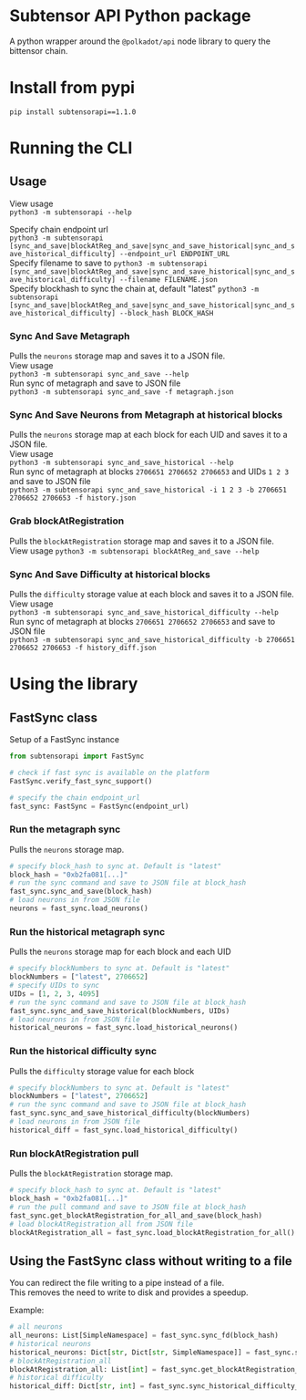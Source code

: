 # Subtensor API Python package
A python wrapper around the `@polkadot/api` node library to query the bittensor chain.
# Install from pypi
`pip install subtensorapi==1.1.0`  
# Running the CLI
## Usage
View usage  
`python3 -m subtensorapi --help`   
   
Specify chain endpoint url  
`python3 -m subtensorapi [sync_and_save|blockAtReg_and_save|sync_and_save_historical|sync_and_save_historical_difficulty] --endpoint_url ENDPOINT_URL`     
Specify filename to save to
`python3 -m subtensorapi [sync_and_save|blockAtReg_and_save|sync_and_save_historical|sync_and_save_historical_difficulty] --filename FILENAME.json`  
Specify blockhash to sync the chain at, default "latest"
`python3 -m subtensorapi [sync_and_save|blockAtReg_and_save|sync_and_save_historical|sync_and_save_historical_difficulty] --block_hash BLOCK_HASH`  
### Sync And Save Metagraph
Pulls the `neurons` storage map and saves it to a JSON file.  
View usage  
`python3 -m subtensorapi sync_and_save --help`     
Run sync of metagraph and save to JSON file  
`python3 -m subtensorapi sync_and_save -f metagraph.json`      

### Sync And Save Neurons from Metagraph at historical blocks
Pulls the `neurons` storage map at each block for each UID and saves it to a JSON file.  
View usage  
`python3 -m subtensorapi sync_and_save_historical --help`     
Run sync of metagraph at blocks `2706651 2706652 2706653` and UIDs `1 2 3` and save to JSON file    
`python3 -m subtensorapi sync_and_save_historical -i 1 2 3 -b 2706651 2706652 2706653 -f history.json`      

### Grab blockAtRegistration
Pulls the `blockAtRegistration` storage map and saves it to a JSON file.  
View usage
`python3 -m subtensorapi blockAtReg_and_save --help`

### Sync And Save Difficulty at historical blocks
Pulls the `difficulty` storage value at each block and saves it to a JSON file.  
View usage  
`python3 -m subtensorapi sync_and_save_historical_difficulty --help`     
Run sync of metagraph at blocks `2706651 2706652 2706653` and save to JSON file    
`python3 -m subtensorapi sync_and_save_historical_difficulty -b 2706651 2706652 2706653 -f history_diff.json`    

# Using the library
## FastSync class
Setup of a FastSync instance
```python
from subtensorapi import FastSync

# check if fast sync is available on the platform
FastSync.verify_fast_sync_support() 

# specify the chain endpoint_url  
fast_sync: FastSync = FastSync(endpoint_url)
```  
### Run the metagraph sync  
Pulls the `neurons` storage map.  
```python
# specify block_hash to sync at. Default is "latest"
block_hash = "0xb2fa081[...]"
# run the sync command and save to JSON file at block_hash
fast_sync.sync_and_save(block_hash)
# load neurons in from JSON file
neurons = fast_sync.load_neurons()
```

### Run the historical metagraph sync 
Pulls the `neurons` storage map for each block and each UID
```python
# specify blockNumbers to sync at. Default is "latest"
blockNumbers = ["latest", 2706652]
# specify UIDs to sync
UIDs = [1, 2, 3, 4095]
# run the sync command and save to JSON file at block_hash
fast_sync.sync_and_save_historical(blockNumbers, UIDs)
# load neurons in from JSON file
historical_neurons = fast_sync.load_historical_neurons()
```

### Run the historical difficulty sync 
Pulls the `difficulty` storage value for each block
```python
# specify blockNumbers to sync at. Default is "latest"
blockNumbers = ["latest", 2706652]
# run the sync command and save to JSON file at block_hash
fast_sync.sync_and_save_historical_difficulty(blockNumbers)
# load neurons in from JSON file
historical_diff = fast_sync.load_historical_difficulty()
```

### Run blockAtRegistration pull
Pulls the `blockAtRegistration` storage map.  
```python
# specify block_hash to sync at. Default is "latest"
block_hash = "0xb2fa081[...]"
# run the pull command and save to JSON file at block_hash
fast_sync.get_blockAtRegistration_for_all_and_save(block_hash)
# load blockAtRegistration_all from JSON file
blockAtRegistration_all = fast_sync.load_blockAtRegistration_for_all()
```

## Using the FastSync class without writing to a file
You can redirect the file writing to a pipe instead of a file.  
This removes the need to write to disk and provides a speedup.  

Example: 
```python
# all neurons
all_neurons: List[SimpleNamespace] = fast_sync.sync_fd(block_hash)
# historical neurons
historical_neurons: Dict[str, Dict[str, SimpleNamespace]] = fast_sync.sync_historical_fd(blockNumbers, UIDs)
# blockAtRegistration_all
blockAtRegistration_all: List[int] = fast_sync.get_blockAtRegistration_for_all_fd(block_hash)
# historical difficulty
historical_diff: Dict[str, int] = fast_sync.sync_historical_difficulty_fd(blockNumbers)
```